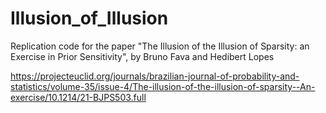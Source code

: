 # Illusion_of_Illusion
Replication code for the paper "The Illusion of the Illusion of Sparsity: an Exercise in Prior Sensitivity", by Bruno Fava and Hedibert Lopes

https://projecteuclid.org/journals/brazilian-journal-of-probability-and-statistics/volume-35/issue-4/The-illusion-of-the-illusion-of-sparsity--An-exercise/10.1214/21-BJPS503.full
